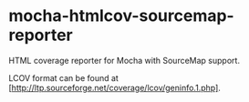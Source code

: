 mocha-htmlcov-sourcemap-reporter
===================

HTML coverage reporter for Mocha with SourceMap support.

LCOV format can be found at [http://ltp.sourceforge.net/coverage/lcov/geninfo.1.php].